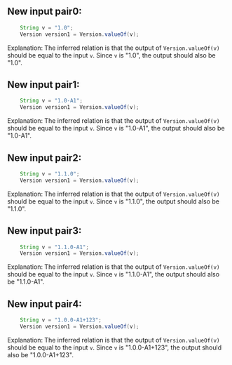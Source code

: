 ## New input pair0:
```java
    String v = "1.0";
    Version version1 = Version.valueOf(v);
```
Explanation: The inferred relation is that the output of `Version.valueOf(v)` should be equal to the input `v`. Since `v` is "1.0", the output should also be "1.0".

## New input pair1:
```java
    String v = "1.0-A1";
    Version version1 = Version.valueOf(v);
```
Explanation: The inferred relation is that the output of `Version.valueOf(v)` should be equal to the input `v`. Since `v` is "1.0-A1", the output should also be "1.0-A1".

## New input pair2:
```java
    String v = "1.1.0";
    Version version1 = Version.valueOf(v);
```
Explanation: The inferred relation is that the output of `Version.valueOf(v)` should be equal to the input `v`. Since `v` is "1.1.0", the output should also be "1.1.0".

## New input pair3:
```java
    String v = "1.1.0-A1";
    Version version1 = Version.valueOf(v);
```
Explanation: The inferred relation is that the output of `Version.valueOf(v)` should be equal to the input `v`. Since `v` is "1.1.0-A1", the output should also be "1.1.0-A1".

## New input pair4:
```java
    String v = "1.0.0-A1+123";
    Version version1 = Version.valueOf(v);
```
Explanation: The inferred relation is that the output of `Version.valueOf(v)` should be equal to the input `v`. Since `v` is "1.0.0-A1+123", the output should also be "1.0.0-A1+123".
